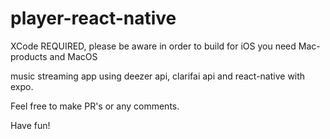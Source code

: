 # player-react-native
XCode REQUIRED, please be aware in order to build for iOS you need Mac-products and MacOS

music streaming app using deezer api, clarifai api and react-native with expo.

Feel free to make PR's or any comments.

Have fun!
